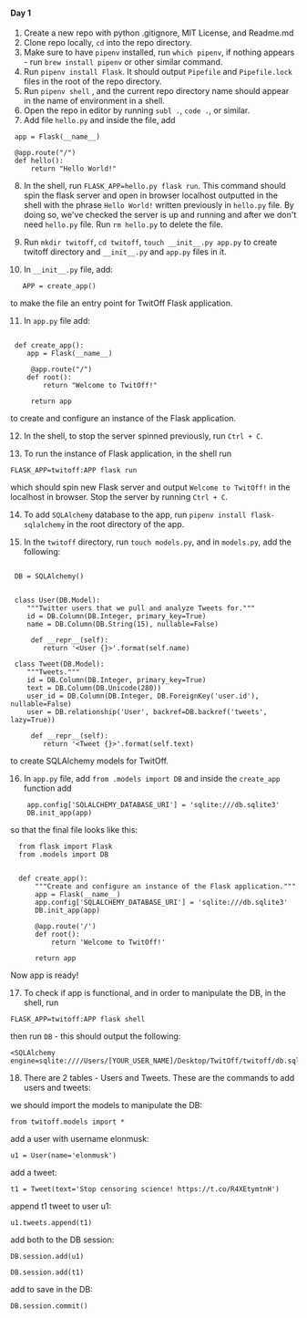 
#### Day 1
1. Create a new repo with python .gitignore, MIT License, and Readme.md
2. Clone repo locally, `cd` into the repo directory.
3. Make sure to have `pipenv` installed, run `which pipenv`, if nothing appears - run `brew install pipenv` or other similar command.
4. Run `pipenv install Flask`. It should output `Pipefile` and `Pipefile.lock` files in the root of the repo directory.
5. Run `pipenv shell` , and the current repo directory name should appear in the name of environment in a shell.
6. Open the repo in editor by running `subl .`, `code .`, or similar.
7. Add file `hello.py` and inside the file, add 

  ```from flask import Flask
   app = Flask(__name__)

   @app.route("/")
   def hello():
       return "Hello World!"
  ``` 
     
8. In the shell, run `FLASK_APP=hello.py flask run`. This command should spin the flask server and open in browser localhost outputted in the shell with the phrase `Hello World!` written previously in `hello.py` file. By doing so, we've checked the server is up and running and after we don't need `hello.py` file. Run `rm hello.py` to delete the file.
9. Run 
 `mkdir twitoff`, 
 `cd twitoff`, 
 `touch __init__.py app.py` 
 to create twitoff directory and `__init__.py` and `app.py` files in it.
 
10. In `__init__.py` file, add:

  ```from .app import create_app
     APP = create_app()
   ```
 
   to make the file an entry point for TwitOff Flask application.
 
11. In `app.py` file add:

  ```from flask import Flask

   def create_app():
      app = Flask(__name__)

       @app.route("/")
      def root():
          return "Welcome to TwitOff!"

       return app
```
 to create and configure an instance of the Flask application.
 
12. In the shell, to stop the server spinned previously, run `Ctrl + C`.

13. To run the instance of Flask application, in the shell run

```FLASK_APP=twitoff:APP flask run```

which should spin new Flask server and output `Welcome to TwitOff!` in the localhost in browser. Stop the server by running `Ctrl + C`.

14. To add `SQLAlchemy` database to the app, run `pipenv install flask-sqlalchemy` in the root directory of the app.

15. In the `twitoff` directory, run `touch models.py`, and in `models.py`, add the following: 

```from flask_sqlalchemy import SQLAlchemy

 DB = SQLAlchemy()


 class User(DB.Model):
    """Twitter users that we pull and analyze Tweets for."""
    id = DB.Column(DB.Integer, primary_key=True)
    name = DB.Column(DB.String(15), nullable=False)

     def __repr__(self):
        return '<User {}>'.format(self.name)

 class Tweet(DB.Model):
    """Tweets."""
    id = DB.Column(DB.Integer, primary_key=True)
    text = DB.Column(DB.Unicode(280))
    user_id = DB.Column(DB.Integer, DB.ForeignKey('user.id'), nullable=False)
    user = DB.relationship('User', backref=DB.backref('tweets', lazy=True))

     def __repr__(self):
        return '<Tweet {}>'.format(self.text)
```
to create SQLAlchemy models for TwitOff.

16. In `app.py` file, add `from .models import DB` and inside the `create_app` function add

``` 
    app.config['SQLALCHEMY_DATABASE_URI'] = 'sqlite:///db.sqlite3'
    DB.init_app(app)
```
 
 so that the final file looks like this:
```
  from flask import Flask
  from .models import DB


  def create_app():
      """Create and configure an instance of the Flask application."""
      app = Flask(__name__)
      app.config['SQLALCHEMY_DATABASE_URI'] = 'sqlite:///db.sqlite3'
      DB.init_app(app)

      @app.route('/')
      def root():
          return 'Welcome to TwitOff!'

      return app
 ```
 Now app is ready!

17. To check if app is functional, and in order to manipulate the DB, in the shell, run 

```
FLASK_APP=twitoff:APP flask shell
```
then run `DB` - this should output the following:

```
<SQLAlchemy engine=sqlite:////Users/[YOUR_USER_NAME]/Desktop/TwitOff/twitoff/db.sqlite3>
```

18. There are 2 tables - Users and Tweets. These are the commands to add users and tweets:

  we should import the models to manipulate the DB:
  ```
  from twitoff.models import *
  ``` 
   
  add a user with username elonmusk:
  ```
  u1 = User(name='elonmusk')
  ``` 

  add a tweet:
  ```
  t1 = Tweet(text='Stop censoring science! https://t.co/R4XEtymtnH')
  ``` 
  append t1 tweet to user u1:
  ```
  u1.tweets.append(t1)
  ```
  
  add both to the DB session:

  ```
  DB.session.add(u1)
  ```

  ```
  DB.session.add(t1)
  ```  
  
  add to save in the DB:
  ```
  DB.session.commit()
  ``` 


  
